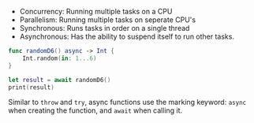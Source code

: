 - Concurrency: Running multiple tasks on a CPU
- Parallelism: Running multiple tasks on seperate CPU's
- Synchronous: Runs tasks in order on a single thread
- Asynchronous: Has the ability to suspend itself to run other tasks.


```swift
func randomD6() async -> Int {
    Int.random(in: 1...6)
}

let result = await randomD6()
print(result)
```

Similar to `throw` and `try`, async functions use the marking keyword: `async` when creating the function, and `await` when calling it.
